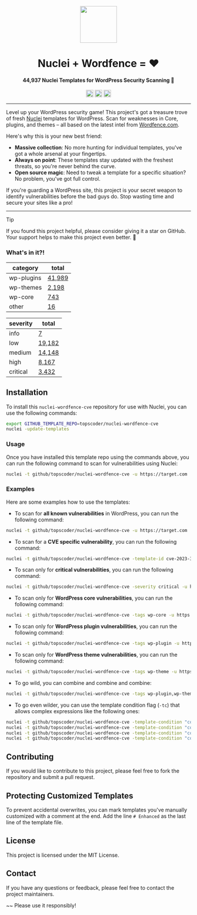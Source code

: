 <div align="center">
  <a href="https://github.com/topscoder/nuclei-wordfence-cve">
    <img width="100" align=center src="https://user-images.githubusercontent.com/86197446/225912783-bb6c5fa9-ce45-488b-a1fd-5af705b7cced.jpg">
  </a>
  <h1>Nuclei + Wordfence = ♥</h1>

  <h4><!-- START: __TOTAL_NUM_TEMPLATES -->44,937<!-- END: __TOTAL_NUM_TEMPLATES --> Nuclei Templates for WordPress Security Scanning 🥳</h4>
  
  <img src="https://img.shields.io/github/actions/workflow/status/topscoder/nuclei-wordfence-cve/test.yml?label=CI&logo=github&style=flat-square" height="20" alt="GitHub Workflow Status"> 
  <img src="https://img.shields.io/badge/pre--commit-enabled-brightgreen?logo=pre-commit&logoColor=white&style=flat-square" height="20" alt="pre-commit"> 
  <img src="https://img.shields.io/github/last-commit/topscoder/nuclei-wordfence-cve/main?style=flat-square&label=templates%20added" height="20" alt="Templates added"> 

</div>

---

Level up your WordPress security game! This project's got a treasure trove of fresh [Nuclei](https://github.com/projectdiscovery/nuclei) templates for WordPress. Scan for weaknesses in Core, plugins, and themes – all based on the latest intel from [Wordfence.com](https://www.wordfence.com/threat-intel/vulnerabilities/).

Here's why this is your new best friend:

* **Massive collection**: No more hunting for individual templates, you've got a whole arsenal at your fingertips.
* **Always on point**: These templates stay updated with the freshest threats, so you're never behind the curve.
* **Open source magic**: Need to tweak a template for a specific situation? No problem, you've got full control.

If you're guarding a WordPress site, this project is your secret weapon to identify vulnerabilities before the bad guys do.  Stop wasting time and secure your sites like a pro!

---

> [!TIP]
> If you found this project helpful, please consider giving it a star on GitHub.
> Your support helps to make this project even better. 🌟

### What's in it?!

<!-- START: __STATISTICS_TABLE -->
| category | total |
|---|---|
| wp-plugins | [41,989](https://github.com/search?q=%22wp-plugin%22+repo%3Atopscoder%2Fnuclei-wordfence-cve+language%3AYAML&type=code&ref=advsearch) |
| wp-themes | [2,198](https://github.com/search?q=%22wp-theme%22+repo%3Atopscoder%2Fnuclei-wordfence-cve+language%3AYAML&type=code&ref=advsearch) |
| wp-core | [743](https://github.com/search?q=%22wp-core%22+repo%3Atopscoder%2Fnuclei-wordfence-cve+language%3AYAML&type=code&ref=advsearch) |
| other | [16](https://github.com/search?q=repo%3Atopscoder%2Fnuclei-wordfence-cve+language%3AYAML++NOT+%22wp-plugin%22+NOT+%22wp-core%22+NOT+%22wp-theme%22+path%3A%2F%5Enuclei-templates%5C%2F%2F&type=code&ref=advsearch) |


| severity | total |
|---|---|
| info | [7](https://github.com/search?q=%22severity%3A+info%22+repo%3Atopscoder%2Fnuclei-wordfence-cve+language%3AYAML&type=code&ref=advsearch) |
| low | [19,182](https://github.com/search?q=severity%3A+low+repo%3Atopscoder%2Fnuclei-wordfence-cve+language%3AYAML&type=code&ref=advsearch) |
| medium | [14,148](https://github.com/search?q=severity%3A+medium+repo%3Atopscoder%2Fnuclei-wordfence-cve+language%3AYAML&type=code&ref=advsearch) |
| high | [8,167](https://github.com/search?q=severity%3A+high+repo%3Atopscoder%2Fnuclei-wordfence-cve+language%3AYAML&type=code&ref=advsearch) |
| critical | [3,432](https://github.com/search?q=severity%3A+critical+repo%3Atopscoder%2Fnuclei-wordfence-cve+language%3AYAML&type=code&ref=advsearch) |
<!-- END: __STATISTICS_TABLE -->

## Installation

To install this `nuclei-wordfence-cve` repository for use with Nuclei, you can use the following commands:

```bash
export GITHUB_TEMPLATE_REPO=topscoder/nuclei-wordfence-cve
nuclei -update-templates
```

### Usage

Once you have installed this template repo using the commands above, you can run the following command to scan for vulnerabilities using Nuclei:

```bash
nuclei -t github/topscoder/nuclei-wordfence-cve -u https://target.com
```

### Examples

Here are some examples how to use the templates:

* To scan for **all known vulnerabilities** in WordPress, you can run the following command:

```bash
nuclei -t github/topscoder/nuclei-wordfence-cve -u https://target.com
```

* To scan for a **CVE specific vulnerability**, you can run the following command:

```bash
nuclei -t github/topscoder/nuclei-wordfence-cve -template-id cve-2023-32961 -u https://target.com
```

* To scan only for **critical vulnerabilities**, you can run the following command:

```bash
nuclei -t github/topscoder/nuclei-wordfence-cve -severity critical -u https://target.com
```

* To scan only for **WordPress core vulnerabilities**, you can run the following command:

```bash
nuclei -t github/topscoder/nuclei-wordfence-cve -tags wp-core -u https://target.com
```

* To scan only for **WordPress plugin vulnerabilities**, you can run the following command:

```bash
nuclei -t github/topscoder/nuclei-wordfence-cve -tags wp-plugin -u https://target.com
```

* To scan only for **WordPress theme vulnerabilities**, you can run the following command:

```bash
nuclei -t github/topscoder/nuclei-wordfence-cve -tags wp-theme -u https://target.com
```

* To go wild, you can combine and combine and combine:

```bash
nuclei -t github/topscoder/nuclei-wordfence-cve -tags wp-plugin,wp-theme -severity critical,high
```

* To go even wilder, you can use the template condition flag (`-tc`) that allows complex expressions like the following ones:

```bash
nuclei -t github/topscoder/nuclei-wordfence-cve -template-condition "contains(to_lower(name),'cross-site scripting') || contains(to_upper(name),'XSS')" -u https://target.com
nuclei -t github/topscoder/nuclei-wordfence-cve -template-condition "contains(to_lower(name),'sql injection') || contains(to_lower(description),'sql injection')" -u https://target.com
nuclei -t github/topscoder/nuclei-wordfence-cve -template-condition "contains(to_lower(name),'file inclusion') || contains(to_lower(description),'file inclusion')" -u https://target.com
nuclei -t github/topscoder/nuclei-wordfence-cve -template-condition "contains(to_upper(name),'CSRF') || contains(to_upper(description),'CSRF')" -u https://target.com
```

## Contributing

If you would like to contribute to this project, please feel free to fork the repository and submit a pull request.

## Protecting Customized Templates

To prevent accidental overwrites, you can mark templates you've manually customized with a comment at the end. Add the line `# Enhanced` as the last line of the template file.

## License

This project is licensed under the MIT License.

## Contact

If you have any questions or feedback, please feel free to contact the project maintainers.

~~ Please use it responsibly!
